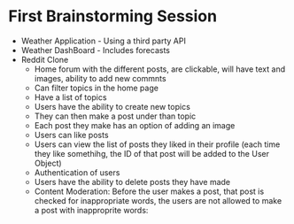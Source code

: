 # First Brainstorming Session 
- Weather Application - Using a third party API
- Weather DashBoard - Includes forecasts
- Reddit Clone 
    - Home forum with the different posts, are clickable, will have text and images, ability to add new commnts
    - Can filter topics in the home page 
    - Have a list of topics 
    - Users have the ability to create new topics 
    - They can then make a post under than topic 
    - Each post they make has an option of adding an image 
    - Users can like posts 
    - Users can view the list of posts they liked in their profile (each time they like somethihg, the ID of that post will be added to the User Object)
    - Authentication of users 
    - Users have the ability to delete posts they have made
    - Content Moderation: Before the user makes a post, that post is checked for inappropriate words, the users are not allowed to make a post with inapproprite words:
